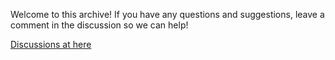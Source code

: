 Welcome to this archive!
If you have any questions and suggestions, leave a comment in the discussion so we can help!

[Discussions at here](https://github.com/MarkPage2k1/PBL2_BaseProject/discussions) 
